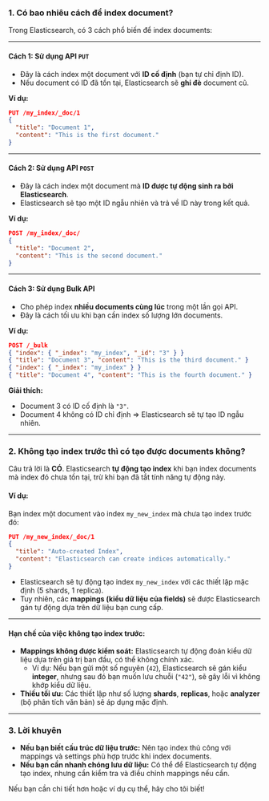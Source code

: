 ### 1. **Có bao nhiêu cách để index document?**

Trong Elasticsearch, có 3 cách phổ biến để index documents:

---

#### **Cách 1: Sử dụng API `PUT`**
- Đây là cách index một document với **ID cố định** (bạn tự chỉ định ID).
- Nếu document có ID đã tồn tại, Elasticsearch sẽ **ghi đè** document cũ.

**Ví dụ:**
```json
PUT /my_index/_doc/1
{
  "title": "Document 1",
  "content": "This is the first document."
}
```

---

#### **Cách 2: Sử dụng API `POST`**
- Đây là cách index một document mà **ID được tự động sinh ra bởi Elasticsearch**.
- Elasticsearch sẽ tạo một ID ngẫu nhiên và trả về ID này trong kết quả.

**Ví dụ:**
```json
POST /my_index/_doc/
{
  "title": "Document 2",
  "content": "This is the second document."
}
```

---

#### **Cách 3: Sử dụng Bulk API**
- Cho phép index **nhiều documents cùng lúc** trong một lần gọi API.
- Đây là cách tối ưu khi bạn cần index số lượng lớn documents.

**Ví dụ:**
```json
POST /_bulk
{ "index": { "_index": "my_index", "_id": "3" } }
{ "title": "Document 3", "content": "This is the third document." }
{ "index": { "_index": "my_index" } }
{ "title": "Document 4", "content": "This is the fourth document." }
```

**Giải thích:**
- Document 3 có ID cố định là `"3"`.
- Document 4 không có ID chỉ định => Elasticsearch sẽ tự tạo ID ngẫu nhiên.

---

### 2. **Không tạo index trước thì có tạo được documents không?**

Câu trả lời là **CÓ**. Elasticsearch **tự động tạo index** khi bạn index documents mà index đó chưa tồn tại, trừ khi bạn đã tắt tính năng tự động này.

#### **Ví dụ:**
Bạn index một document vào index `my_new_index` mà chưa tạo index trước đó:

```json
PUT /my_new_index/_doc/1
{
  "title": "Auto-created Index",
  "content": "Elasticsearch can create indices automatically."
}
```

- Elasticsearch sẽ tự động tạo index `my_new_index` với các thiết lập mặc định (5 shards, 1 replica).
- Tuy nhiên, các **mappings (kiểu dữ liệu của fields)** sẽ được Elasticsearch gán tự động dựa trên dữ liệu bạn cung cấp.

---

#### **Hạn chế của việc không tạo index trước:**
- **Mappings không được kiểm soát:** Elasticsearch tự động đoán kiểu dữ liệu dựa trên giá trị ban đầu, có thể không chính xác.
  - Ví dụ: Nếu bạn gửi một số nguyên (`42`), Elasticsearch sẽ gán kiểu **integer**, nhưng sau đó bạn muốn lưu chuỗi (`"42"`), sẽ gây lỗi vì không khớp kiểu dữ liệu.
- **Thiếu tối ưu:** Các thiết lập như số lượng **shards**, **replicas**, hoặc **analyzer** (bộ phân tích văn bản) sẽ áp dụng mặc định.

---

### 3. **Lời khuyên**
- **Nếu bạn biết cấu trúc dữ liệu trước:** Nên tạo index thủ công với mappings và settings phù hợp trước khi index documents.
- **Nếu bạn cần nhanh chóng lưu dữ liệu:** Có thể để Elasticsearch tự động tạo index, nhưng cần kiểm tra và điều chỉnh mappings nếu cần.

Nếu bạn cần chi tiết hơn hoặc ví dụ cụ thể, hãy cho tôi biết!